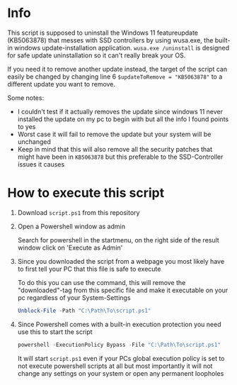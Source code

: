 # Info
This script is supposed to uninstall the Windows 11 featureupdate (KB5063878) that messes with SSD controllers by using wusa.exe, the built-in windows update-installation application.
`wusa.exe /uninstall` is designed for safe update uninstallation so it can't really break your OS.

If you need it to remove another update instead, the target of the script can easily be changed by changing line 6 `$updateToRemove = "KB5063878"` to a different update you want to remove.

Some notes: 
- I couldn't test if it actually removes the update since windows 11 never installed the update on my pc to begin with but all the info I found points to yes
- Worst case it will fail to remove the update but your system will be unchanged
- Keep in mind that this will also remove all the security patches that might have been in `KB5063878` but this preferable to the SSD-Controller issues it causes

# How to execute this script

1. Download `script.ps1` from this repository
2. Open a Powershell window as admin
   
   Search for powershell in the startmenu, on the right side of the result window click on 'Execute as Admin'   
3. Since you downloaded the script from a webpage you most likely have to first tell your PC that this file is safe to execute
   
   To do this you can use the command, this will remove the "downloaded"-tag from this specific file and make it executable on your pc regardless of your System-Settings
   ```powershell
   Unblock-File -Path "C:\Path\To\script.ps1"
   ```
5. Since Powershell comes with a built-in execution protection you need use this to start the script
   ```powershell
   powershell -ExecutionPolicy Bypass -File "C:\Path\To\script.ps1"
   ```
   It will start `script.ps1` even if your PCs global execution policy is set to not execute powershell scripts at all but most importantly it will not change any settings on your system or open any permanent loopholes
